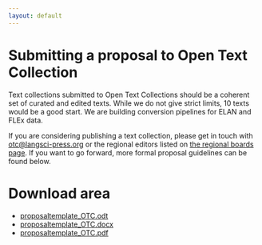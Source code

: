 ```yaml
---
layout: default
---
```


# Submitting a proposal to Open Text Collection

Text collections submitted to Open Text Collections should be a coherent set of curated and edited texts. While we do not give strict limits, 10 texts would be a good start. We are building conversion pipelines for ELAN and FLEx data.

If you are considering publishing a text collection, please get in touch with [otc@langsci-press.org](mailto:otc@langsci-press.org) or the regional editors listed on [the regional boards page](/regionalboards). If you want to go forward, more formal proposal guidelines can be found below.


<!-- {% include_relative proposaltemplate_OTC.md %} -->

# Download area
- [proposaltemplate_OTC.odt](/proposaltemplate.odt)
- [proposaltemplate_OTC.docx](/proposaltemplate.docx)
- [proposaltemplate_OTC.pdf](/proposaltemplate.pdf)

